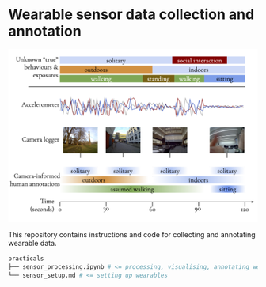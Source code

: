 # Wearable sensor data collection and annotation

![](assets/wearable_modelling.png)

This repository contains instructions and code for collecting and annotating wearable data. 

```bash
practicals
├── sensor_processing.ipynb # <= processing, visualising, annotating wearables
└── sensor_setup.md # <= setting up wearables
```